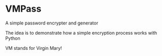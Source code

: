 # VMPass

A simple password encrypter and generator

The idea is to demonstrate how a simple encryption process works with Python

VM stands for Virgin Mary!
